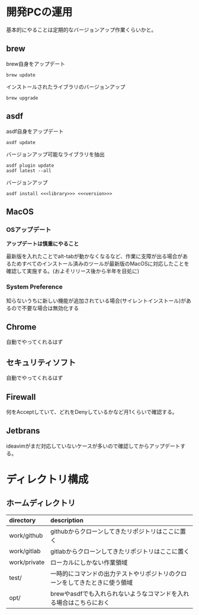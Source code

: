 # 開発PCの運用

基本的にやることは定期的なバージョンアップ作業くらいかと。

## brew

brew自身をアップデート

```
brew update
```

インストールされたライブラリのバージョンアップ

```
brew upgrade
```

## asdf

asdf自身をアップデート

```
asdf update
```

バージョンアップ可能なライブラリを抽出

```
asdf plugin update 
asdf latest --all
```

バージョンアップ

```
asdf install <<<library>>> <<<version>>>
```

## MacOS

### OSアップデート

**アップデートは慎重にやること**

最新版を入れたことでalt-tabが動かなくなるなど、作業に支障が出る場合があるためすべてのインストール済みのツールが最新版のMacOSに対応したことを確認して実施する。(およそリリース後から半年を目処に)

### System Preference

知らないうちに新しい機能が追加されている場合(サイレントインストール)があるので不要な場合は無効化する

## Chrome

自動でやってくれるはず

## セキュリティソフト

自動でやってくれるはず

## Firewall

何をAcceptしていて、どれをDenyしているかなど月1くらいで確認する。

## Jetbrans

ideavimがまだ対応していないケースが多いので確認してからアップデートする。

# ディレクトリ構成

## ホームディレクトリ

| directory    | description                           |
|:-------------|:--------------------------------------|
| work/github  | githubからクローンしてきたリポジトリはここに置く           |
| work/gitlab  | gitlabからクローンしてきたリポジトリはここに置く           |
| work/private | ローカルにしかない作業領域                         |
| test/        | 一時的にコマンドの出力テストやリポジトリのクローンをしてきたときに使う領域 |
| opt/         | brewやasdfでも入れられないようなコマンドを入れる場合はこちらにおく |


